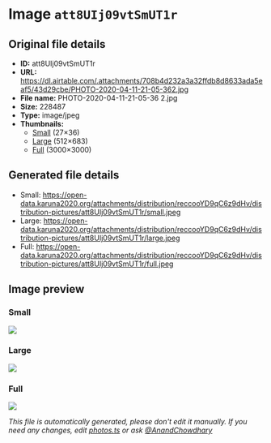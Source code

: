 # Image `att8UIj09vtSmUT1r`

## Original file details

- **ID:** att8UIj09vtSmUT1r
- **URL:** https://dl.airtable.com/.attachments/708b4d232a3a32ffdb8d8633ada5eaf5/43d29cbe/PHOTO-2020-04-11-21-05-362.jpg
- **File name:** PHOTO-2020-04-11-21-05-36 2.jpg
- **Size:** 228487
- **Type:** image/jpeg
- **Thumbnails:**
  - [Small](https://dl.airtable.com/.attachmentThumbnails/3cdaab859edde2e8fddae9aec745cfb2/8bff7156) (27×36)
  - [Large](https://dl.airtable.com/.attachmentThumbnails/44f7503e9869c485980c626918154bc1/fcd3a750) (512×683)
  - [Full](https://dl.airtable.com/.attachmentThumbnails/50cf11ababb952ae375035901d791eae/e8c03898) (3000×3000)

## Generated file details

- Small: https://open-data.karuna2020.org/attachments/distribution/reccooYD9qC6z9dHv/distribution-pictures/att8UIj09vtSmUT1r/small.jpeg
- Large: https://open-data.karuna2020.org/attachments/distribution/reccooYD9qC6z9dHv/distribution-pictures/att8UIj09vtSmUT1r/large.jpeg
- Full: https://open-data.karuna2020.org/attachments/distribution/reccooYD9qC6z9dHv/distribution-pictures/att8UIj09vtSmUT1r/full.jpeg

## Image preview

### Small

![](https://open-data.karuna2020.org/attachments/distribution/reccooYD9qC6z9dHv/distribution-pictures/att8UIj09vtSmUT1r/small.jpeg)

### Large

![](https://open-data.karuna2020.org/attachments/distribution/reccooYD9qC6z9dHv/distribution-pictures/att8UIj09vtSmUT1r/large.jpeg)

### Full

![](https://open-data.karuna2020.org/attachments/distribution/reccooYD9qC6z9dHv/distribution-pictures/att8UIj09vtSmUT1r/full.jpeg)

_This file is automatically generated, please don't edit it manually. If you need any changes, edit [photos.ts](/photos.ts) or ask [@AnandChowdhary](https://github.com/AnandChowdhary)_
